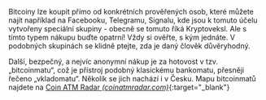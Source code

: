 Bitcoiny lze koupit přímo od konkrétních prověřených osob, které můžete najít například na Facebooku, Telegramu, Signalu, kde jsou k tomuto účelu vytvořeny speciální skupiny - obecně se tomuto říká Kryptoveksl. Ale s tímto typem nákupu buďte opatrní! Vždy si ověřte, s kým jednáte. V podobných skupinách se klidně ptejte, zda je daný člověk důvěryhodný. 

Další, bezpečný, a nejvíc anonymní nákup je za hotovost v tzv. „bitcoinmatu“, což je přístroj podobný klasickému bankomatu, přesněji řečeno „vkladomatu“. Několik se jich nachází i v Česku. Mapu bitcoinmatů najdete na [Coin ATM Radar *(coinatmradar.com)*](https://coinatmradar.com/){:target="_blank"}
